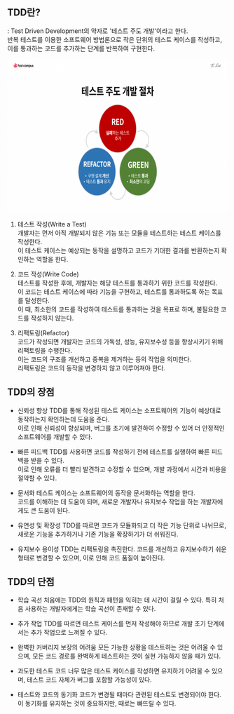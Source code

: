 ## TDD란?
: Test Driven Development의 약자로 '테스트 주도 개발'이라고 한다.    
반복 테스트를 이용한 소프트웨어 방법론으로 작은 단위의 테스트 케이스를 작성하고,    
이를 통과하는 코드를 추가하는 단계를 반복하여 구현한다.   

<img src="./TDD2.png" width="550px" height="350px" title="TDD" alt="TDD"></img><br/>

1. 테스트 작성(Write a Test)   
개발자는 먼저 아직 개발되지 않은 기능 또는 모듈을 테스트하는 테스트 케이스를 작성한다.    
이 테스트 케이스는 예상되는 동작을 설명하고 코드가 기대한 결과를 반환하는지 확인하는 역할을 한다.

2. 코드 작성(Write Code)   
테스트를 작성한 후에, 개발자는 해당 테스트를 통과하기 위한 코드를 작성한다.    
이 코드는 테스트 케이스에 따라 기능을 구현하고, 테스트를 통과하도록 하는 목표를 달성한다.   
이 때, 최소한의 코드를 작성하여 테스트를 통과하는 것을 목표로 하며, 불필요한 코드를 작성하지 않는다.

3. 리팩토링(Refactor)   
코드가 작성되면 개발자는 코드의 가독성, 성능, 유지보수성 등을 향상시키기 위해 리팩토링을 수행한다.   
이는 코드의 구조를 개선하고 중복을 제거하는 등의 작업을 의미한다.   
리팩토링은 코드의 동작을 변경하지 않고 이루어져야 한다.



## TDD의 장점
- 신뢰성 향상
TDD를 통해 작성된 테스트 케이스는 소프트웨어의 기능이 예상대로 동작하는지 확인하는데 도움을 준다.    
이로 인해 신뢰성이 향상되며, 버그를 초기에 발견하여 수정할 수 있어 더 안정적인 소프트웨어를 개발할 수 있다.   

- 빠른 피드백
TDD를 사용하면 코드를 작성하기 전에 테스트를 실행하여 빠른 피드백을 받을 수 있다.    
이로 인해 오류를 더 빨리 발견하고 수정할 수 있으며, 개발 과정에서 시간과 비용을 절약할 수 있다.

- 문서화
테스트 케이스는 소프트웨어의 동작을 문서화하는 역할을 한다.    
코드를 이해하는 데 도움이 되며, 새로운 개발자나 유지보수 작업을 하는 개발자에게도 큰 도움이 된다.   

- 유연성 및 확장성
TDD를 따르면 코드가 모듈화되고 더 작은 기능 단위로 나뉘므로, 새로운 기능을 추가하거나 기존 기능을 확장하기가 더 쉬워진다.   

- 유지보수 용이성
TDD는 리팩토링을 촉진한다. 코드를 개선하고 유지보수하기 쉬운 형태로 변경할 수 있으며, 이로 인해 코드 품질이 높아진다.


## TDD의 단점
- 학습 곡선
처음에는 TDD의 원칙과 패턴을 익히는 데 시간이 걸릴 수 있다. 특히 처음 사용하는 개발자에게는 학습 곡선이 존재할 수 있다.

- 추가 작업
TDD를 따르면 테스트 케이스를 먼저 작성해야 하므로 개발 초기 단계에서는 추가 작업으로 느껴질 수 있다.

- 완벽한 커버리지 보장의 어려움
모든 가능한 상황을 테스트하는 것은 어려울 수 있으며, 모든 코드 경로를 완벽하게 테스트하는 것이 실현 가능하지 않을 때가 있다.

- 과도한 테스트 코드
너무 많은 테스트 케이스를 작성하면 유지하기 어려울 수 있으며, 테스트 코드 자체가 버그를 포함할 가능성이 있다.

- 테스트와 코드의 동기화
코드가 변경될 때마다 관련된 테스트도 변경되어야 한다. 이 동기화를 유지하는 것이 중요하지만, 때로는 빠뜨릴 수 있다.